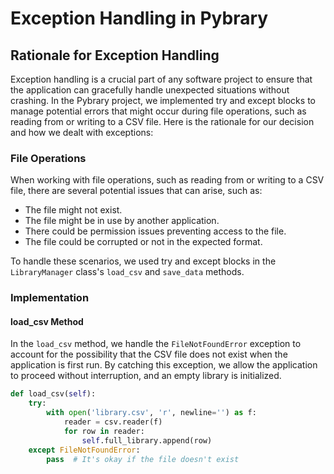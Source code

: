 # Exception Handling in Pybrary

## Rationale for Exception Handling

Exception handling is a crucial part of any software project to ensure that the application can gracefully handle unexpected situations without crashing. In the Pybrary project, we implemented try and except blocks to manage potential errors that might occur during file operations, such as reading from or writing to a CSV file. Here is the rationale for our decision and how we dealt with exceptions:

### File Operations

When working with file operations, such as reading from or writing to a CSV file, there are several potential issues that can arise, such as:

- The file might not exist.
- The file might be in use by another application.
- There could be permission issues preventing access to the file.
- The file could be corrupted or not in the expected format.

To handle these scenarios, we used try and except blocks in the `LibraryManager` class's `load_csv` and `save_data` methods.

### Implementation

#### load_csv Method

In the `load_csv` method, we handle the `FileNotFoundError` exception to account for the possibility that the CSV file does not exist when the application is first run. By catching this exception, we allow the application to proceed without interruption, and an empty library is initialized.

```python
def load_csv(self):
    try:
        with open('library.csv', 'r', newline='') as f:
            reader = csv.reader(f)
            for row in reader:
                self.full_library.append(row)
    except FileNotFoundError:
        pass  # It's okay if the file doesn't exist
